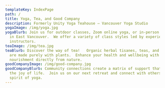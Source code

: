 ```yaml
---
templateKey: IndexPage
path: /
title: Yoga, Tea, and Good Company
description: Formerly Unity Yoga Teahouse — Vancouver Yoga Studio
yogaImage: /img/yoga.jpg
yogaBlurb: Join us for outdoor classes, Zoom online yoga, or in-person classes
  in East Vancouver.  We offer a variety of class styles led by experienced
  instructors.
teaImage: /img/tea.jpg
teaBlurb: Discover the way of tea!   Organic herbal tisanes, teas, and tinctures
  are made purely with plants.  Enhance your health and wellbeing with
  nourishment directly from nature.
goodCompanyImage: /img/good-company.jpg
goodCompanyBlurb: Community connections create a matrix of support that enhance
  the joy of life.  Join us on our next retreat and connect with others in the
  spirit of yoga.
---
```

